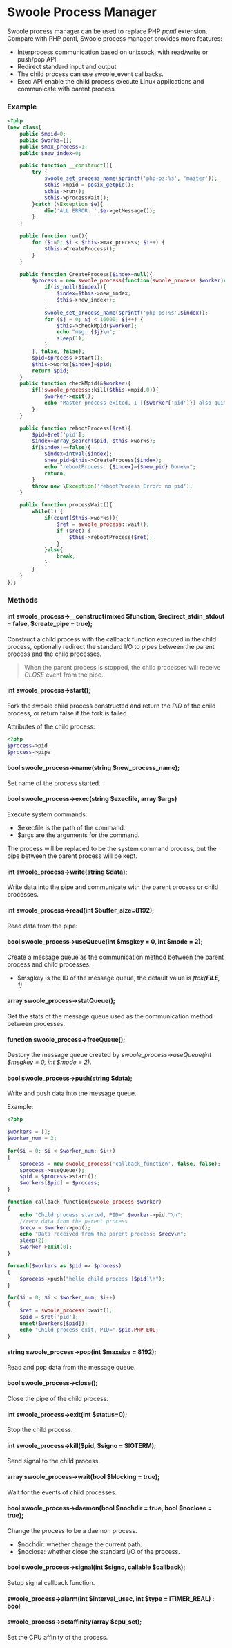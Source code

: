 # Swoole Process Manager

Swoole process manager can be used to replace PHP *pcntl* extension. Compare with PHP pcntl, Swoole process manager provides more features:

* Interprocess communication based on unixsock, with read/write or push/pop API.
* Redirect standard input and output
* The child process can use swoole_event callbacks.
* Exec API enable the child process execute Linux applications and communicate with parent process

### Example

``` php
<?php
(new class{
    public $mpid=0;
    public $works=[];
    public $max_precess=1;
    public $new_index=0;

    public function __construct(){
        try {
            swoole_set_process_name(sprintf('php-ps:%s', 'master'));
            $this->mpid = posix_getpid();
            $this->run();
            $this->processWait();
        }catch (\Exception $e){
            die('ALL ERROR: '.$e->getMessage());
        }
    }

    public function run(){
        for ($i=0; $i < $this->max_precess; $i++) {
            $this->CreateProcess();
        }
    }

    public function CreateProcess($index=null){
        $process = new swoole_process(function(swoole_process $worker)use($index){
            if(is_null($index)){
                $index=$this->new_index;
                $this->new_index++;
            }
            swoole_set_process_name(sprintf('php-ps:%s',$index));
            for ($j = 0; $j < 16000; $j++) {
                $this->checkMpid($worker);
                echo "msg: {$j}\n";
                sleep(1);
            }
        }, false, false);
        $pid=$process->start();
        $this->works[$index]=$pid;
        return $pid;
    }
    public function checkMpid(&$worker){
        if(!swoole_process::kill($this->mpid,0)){
            $worker->exit();
            echo "Master process exited, I [{$worker['pid']}] also quit\n";
        }
    }

    public function rebootProcess($ret){
        $pid=$ret['pid'];
        $index=array_search($pid, $this->works);
        if($index!==false){
            $index=intval($index);
            $new_pid=$this->CreateProcess($index);
            echo "rebootProcess: {$index}={$new_pid} Done\n";
            return;
        }
        throw new \Exception('rebootProcess Error: no pid');
    }

    public function processWait(){
        while(1) {
            if(count($this->works)){
                $ret = swoole_process::wait();
                if ($ret) {
                    $this->rebootProcess($ret);
                }
            }else{
                break;
            }
        }
    }
});
```

### Methods

#### int swoole_process->__construct(mixed $function, $redirect_stdin_stdout = false, $create_pipe = true);

Construct a child process with the callback function executed in the child process, optionally redirect the standard I/O to pipes between the parent process and the child processes.

> When the parent process is stopped, the child processes will receive *CLOSE* event from the pipe.

#### int swoole_process->start();

Fork the swoole child process constructed and return the *PID* of the child process, or return false if the fork is failed. 

Attributes of the child process:

``` php
<?php
$process->pid
$process->pipe
```

#### bool swoole_process->name(string $new_process_name);

Set name of the process started.

#### bool swoole_process->exec(string $execfile, array $args)

Execute system commands:

* $execfile is the path of the command.
* $args are the arguments for the command.

The process will be replaced to be the system command process, but the pipe between the parent process will be kept.

#### int swoole_process->write(string $data);

Write data into the pipe and communicate with the parent process or child processes.

#### int swoole_process->read(int $buffer_size=8192);

Read data from the pipe:

#### bool swoole_process->useQueue(int $msgkey = 0, int $mode = 2);

Create a message queue as the communication method between the parent process and child processes.

* $msgkey is the ID of the message queue, the default value is *ftok(__FILE__, 1)*

#### array swoole_process->statQueue();

Get the stats of the message queue used as the communication method between processes.

#### function swoole_process->freeQueue();

Destory the message queue created by *swoole_process->useQueue(int $msgkey = 0, int $mode = 2)*.

#### bool swoole_process->push(string $data);

Write and push data into the message queue.

Example:

``` php
<?php

$workers = [];
$worker_num = 2;

for($i = 0; $i < $worker_num; $i++)
{
    $process = new swoole_process('callback_function', false, false);
    $process->useQueue();
    $pid = $process->start();
    $workers[$pid] = $process;
}

function callback_function(swoole_process $worker)
{
    echo "Child process started, PID=".$worker->pid."\n";
    //recv data from the parent process
    $recv = $worker->pop();
    echo "Data received from the parent process: $recv\n";
    sleep(2);
    $worker->exit(0);
}

foreach($workers as $pid => $process)
{
    $process->push("hello child process [$pid]\n");
}

for($i = 0; $i < $worker_num; $i++)
{
    $ret = swoole_process::wait();
    $pid = $ret['pid'];
    unset($workers[$pid]);
    echo "Child process exit, PID=".$pid.PHP_EOL;
}
```

#### string swoole_process->pop(int $maxsize = 8192);

Read and pop data from the message queue.

#### bool swoole_process->close();

Close the pipe of the child process.

#### int swoole_process->exit(int $status=0);

Stop the child process.

#### int swoole_process->kill($pid, $signo = SIGTERM);

Send signal to the child process.

#### array swoole_process->wait(bool $blocking = true);

Wait for the events of child processes.

#### bool swoole_process->daemon(bool $nochdir = true, bool $noclose = true);

Change the process to be a daemon process.

* $nochdir: whether change the current path.
* $noclose: whether close the standard I/O of the process.

#### bool swoole_process->signal(int $signo, callable $callback);

Setup signal callback function.

#### swoole_process->alarm(int $interval_usec, int $type = ITIMER_REAL) : bool

#### swoole_process->setaffinity(array $cpu_set);

Set the CPU affinity of the process.




